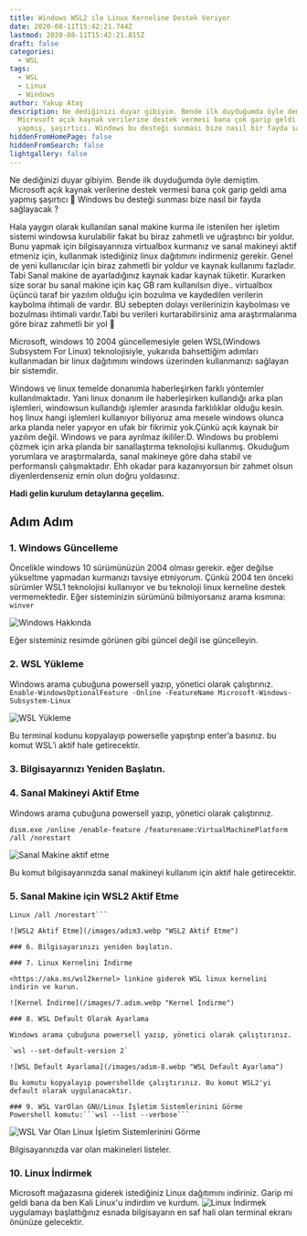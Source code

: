```yaml
---
title: Windows WSL2 ile Linux Kerneline Destek Veriyor
date: 2020-08-11T15:42:21.744Z
lastmod: 2020-08-11T15:42:21.815Z
draft: false
categories:
  - WSL
tags:
  - WSL
  - Linux
  - Windows
author: Yakup Ataş
description: Ne dediğinizi duyar gibiyim. Bende ilk duyduğumda öyle demiştim.
  Microsoft açık kaynak verilerine destek vermesi bana çok garip geldi ama
  yapmış, şaşırtıcı. Windows bu desteği sunması bize nasıl bir fayda sağlayacak?
hiddenFromHomePage: false
hiddenFromSearch: false
lightgallery: false
---
```

Ne dediğinizi duyar gibiyim. Bende ilk duyduğumda öyle demiştim. Microsoft açık kaynak verilerine destek vermesi bana çok garip geldi ama yapmış şaşırtıcı 🙂 Windows bu desteği sunması bize nasıl bir fayda sağlayacak ?

Hala yaygın olarak kullanılan sanal makine kurma ile istenilen her işletim sistemi windowsa kurulabilir fakat bu biraz zahmetli ve uğraştırıcı bir yoldur. Bunu yapmak için bilgisayarınıza virtualbox kurmanız ve sanal makineyi aktif etmeniz için, kullanmak istediğiniz linux dağıtımını indirmeniz gerekir. Genel de yeni kullanıcılar için biraz zahmetli bir yoldur ve kaynak kullanımı fazladır. Tabi Sanal makine de ayarladığınız kaynak kadar kaynak tüketir. Kurarken size sorar bu sanal makine için kaç GB ram kullanılsın diye.. virtualbox üçüncü taraf bir yazılım olduğu için bozulma ve kaydedilen verilerin kaybolma ihtimali de vardır. BU sebepten dolayı verilerinizin kaybolması ve bozulması ihtimali vardır.Tabi bu verileri kurtarabilirsiniz ama araştırmalarıma göre biraz zahmetli bir yol 🙂

Microsoft, windows 10 2004 güncellemesiyle gelen WSL(Windows Subsystem For Linux) teknolojisiyle, yukarıda bahsettiğim adımları kullanmadan bir linux dağıtımını windows üzerinden kullanmanızı sağlayan bir sistemdir.

Windows ve linux temelde donanımla haberleşirken farklı yöntemler kullanılmaktadır. Yani linux donanım ile haberleşirken kullandığı arka plan işlemleri, windowsun kullandığı işlemler arasında farklılıklar olduğu kesin. hoş linux hangi işlemleri kullanıyor biliyoruz ama mesele windows olunca arka planda neler yapıyor en ufak bir fikrimiz yok.Çünkü açık kaynak bir yazılım değil. Windows ve para ayrılmaz ikililer:D. Windows bu problemi çözmek için arka planda bir sanallaştırma teknolojisi kullanmış. Okuduğum yorumlara ve araştırmalarda, sanal makineye göre daha stabil ve performanslı çalışmaktadır. Ehh okadar para kazanıyorsun bir zahmet olsun diyenlerdenseniz emin olun doğru yoldasınız.

**Hadi gelin kurulum detaylarına geçelim.**

## Adım Adım

### 1. Windows Güncelleme

Öncelikle windows 10 sürümünüzün 2004 olması gerekir. eğer değilse yükseltme yapmadan kurmanızı tavsiye etmiyorum. Çünkü 2004 ten önceki sürümler WSL1 teknolojisi kullanıyor ve bu teknoloji linux kerneline destek vermemektedir. Eğer sisteminizin sürümünü bilmiyorsanız arama kısmına:
`winver`

![Windows Hakkında](/images/winver.webp "Windows Hakkında")

Eğer sisteminiz resimde görünen gibi güncel değil ise güncelleyin.

### 2. WSL Yükleme

Windows arama çubuğuna powersell yazıp, yönetici olarak çalıştırınız.
`Enable-WindowsOptionalFeature -Online -FeatureName Microsoft-Windows-Subsystem-Linux`

![WSL Yükleme](/images/adım1.webp "WSL Yükleme")

Bu terminal kodunu kopyalayıp powerselle yapıştırıp enter’a basınız. bu komut WSL’i aktif hale getirecektir.

### 3. Bilgisayarınızı Yeniden Başlatın.

### 4. Sanal Makineyi Aktif Etme

Windows arama çubuğuna powersell yazıp, yönetici olarak çalıştırınız.

`dism.exe /online /enable-feature /featurename:VirtualMachinePlatform /all /norestart`

![Sanal Makine aktif etme](/images/adım2.webp "Sanal makineyi aktif etme")

Bu komut bilgisayarınızda sanal makineyi kullanım için aktif hale getirecektir.

### 5. Sanal Makine için WSL2 Aktif Etme

````dism.exe
Linux /all /norestart```

![WSL2 Aktif Etme](/images/adım3.webp "WSL2 Aktif Etme")

### 6. Bilgisayarınızı yeniden başlatın.

### 7. Linux Kernelini İndirme

<https://aka.ms/wsl2kernel> linkine giderek WSL linux kernelini indirin ve kurun.

![Kernel İndirme](/images/7.adım.webp "Kernel İndirme")

### 8. WSL Default Olarak Ayarlama

Windows arama çubuğuna powersell yazıp, yönetici olarak çalıştırınız.

`wsl --set-default-version 2`

![WSL Default Ayarlama](/images/adım-8.webp "WSL Default Ayarlama")

Bu komutu kopyalayıp powershellde çalıştırınız. Bu komut WSL2'yi default olarak uygulanacaktır.

### 9. WSL VarOlan GNU/Linux İşletim Sistemlerinini Görme
Powershell komutu:```wsl --list --verbose```
````

![WSL Var Olan Linux İşletim Sistemlerinini Görme](images/adim-9.webp "WSL Var Olan Linux İşletim Sistemlerinini Görme")

Bilgisayarınızda var olan makineleri listeler. 

### 10. Linux İndirmek
Microsoft mağazasına giderek istediğiniz Linux dağıtımını indiriniz. Garip mi geldi bana da ben Kali Linux'u indirdim ve kurdum.
![Linux İndirmek](/images/adım-10.webp "Linux İndirmek")
uygulamayı başlattığınız esnada bilgisayarın en saf hali olan terminal ekranı önünüze gelecektir.

